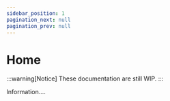 ```yaml
---
sidebar_position: 1
pagination_next: null
pagination_prev: null
---
```


# Home

:::warning[Notice]
These documentation are still WIP.
:::

Information....
